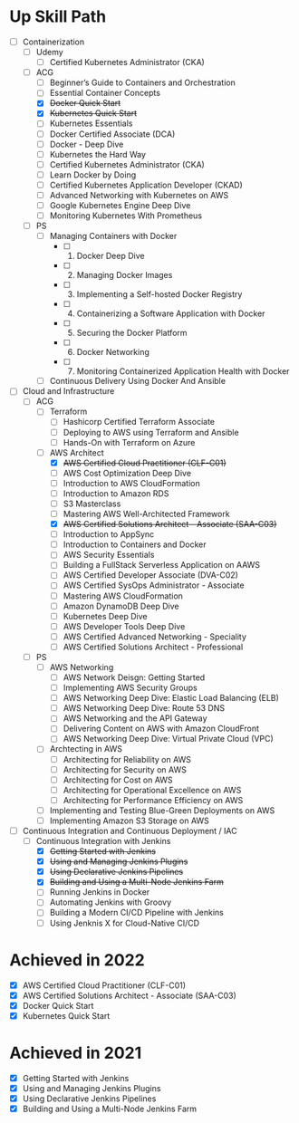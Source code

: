 # Up Skill Path
- [ ] Containerization
	- [ ] Udemy
		- [ ] Certified Kubernetes Administrator (CKA)
	- [ ] ACG
		- [ ] Beginner’s Guide to Containers and Orchestration
		- [ ] Essential Container Concepts
		- [x] ~~Docker Quick Start~~
		- [x] ~~Kubernetes Quick Start~~
		- [ ] Kubernetes Essentials
		- [ ] Docker Certified Associate (DCA)
		- [ ] Docker - Deep Dive
		- [ ] Kubernetes the Hard Way
		- [ ] Certified Kubernetes Administrator (CKA)
		- [ ] Learn Docker by Doing
		- [ ] Certified Kubernetes Application Developer (CKAD)
		- [ ] Advanced Networking with Kubernetes on AWS
		- [ ] Google Kubernetes Engine Deep Dive
		- [ ] Monitoring Kubernetes With Prometheus

	- [ ] PS
		- [ ] Managing Containers with Docker
			- [ ] 01. Docker Deep Dive
			- [ ] 02. Managing Docker Images
			- [ ] 03. Implementing a Self-hosted Docker Registry
			- [ ] 04. Containerizing a Software Application with Docker
			- [ ] 05. Securing the Docker Platform
			- [ ] 06. Docker Networking
			- [ ] 07. Monitoring Containerized Application Health with Docker
		- [ ] Continuous Delivery Using Docker And Ansible
- [ ] Cloud and Infrastructure
	- [ ] ACG
		- [ ] Terraform
			- [ ] Hashicorp Certified Terraform Associate
			- [ ] Deploying to AWS using Terraform and Ansible
			- [ ] Hands-On with Terraform on Azure
		- [ ] AWS Architect
			- [x] ~~AWS Certified Cloud Practitioner (CLF-C01)~~
			- [ ] AWS Cost Optimization Deep Dive
			- [ ] Introduction to AWS CloudFormation
			- [ ] Introduction to Amazon RDS
			- [ ] S3 Masterclass
			- [ ] Mastering AWS Well-Architected Framework
			- [x] ~~AWS Certified Solutions Architect - Associate (SAA-C03)~~
			- [ ] Introduction to AppSync
			- [ ] Introduction to Containers and Docker
			- [ ] AWS Security Essentials
			- [ ] Building a FullStack Serverless Application on AAWS
			- [ ] AWS Certified Developer Associate (DVA-C02)
			- [ ] AWS Certified SysOps Administrator - Associate
			- [ ] Mastering AWS CloudFormation
			- [ ] Amazon DynamoDB Deep Dive
			- [ ] Kubernetes Deep Dive
			- [ ] AWS Developer Tools Deep Dive
			- [ ] AWS Certified Advanced Networking - Speciality
			- [ ] AWS Certified Solutions Architect - Professional
	- [ ] PS
		- [ ] AWS Networking
			- [ ] AWS Network Deisgn: Getting Started
			- [ ] Implementing AWS Security Groups
			- [ ] AWS Networking Deep Dive: Elastic Load Balancing (ELB)
			- [ ] AWS Networking Deep Dive: Route 53 DNS
			- [ ] AWS Networking and the API Gateway
			- [ ] Delivering Content on AWS with Amazon CloudFront
			- [ ] AWS Networking Deep Dive: Virtual Private Cloud (VPC)
		- [ ] Archtecting in AWS
			- [ ] Architecting for Reliability on AWS
			- [ ] Architecting for Security on AWS
			- [ ] Architecting for Cost on AWS
			- [ ] Architecting for Operational Excellence on AWS
			- [ ] Architecting for Performance Efficiency on AWS
		- [ ] Implementing and Testing Blue-Green Deployments on AWS
		- [ ] Implementing Amazon S3 Storage on AWS
- [ ] Continuous Integration and Continuous Deployment / IAC
	- [ ] Continuous Integration with Jenkins
		- [x] ~~Getting Started with Jenkins~~
		- [x] ~~Using and Managing Jenkins Plugins~~
		- [x] ~~Using Declarative Jenkins Pipelines~~
		- [x] ~~Building and Using a Multi-Node Jenkins Farm~~
		- [ ] Running Jenkins in Docker
		- [ ] Automating Jenkins with Groovy
		- [ ] Building a Modern CI/CD Pipeline with Jenkins
		- [ ] Using Jenknis X for Cloud-Native CI/CD

# Achieved in 2022
- [x] AWS Certified Cloud Practitioner (CLF-C01)
- [x] AWS Certified Solutions Architect - Associate (SAA-C03)
- [x] Docker Quick Start
- [x] Kubernetes Quick Start

# Achieved in 2021
- [x] Getting Started with Jenkins
- [x] Using and Managing Jenkins Plugins
- [x] Using Declarative Jenkins Pipelines
- [x] Building and Using a Multi-Node Jenkins Farm
